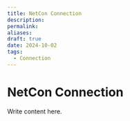 ```yaml
---
title: NetCon Connection
description: 
permalink: 
aliases: 
draft: true
date: 2024-10-02
tags:
  - Connection
---
```

# NetCon Connection

Write content here.
